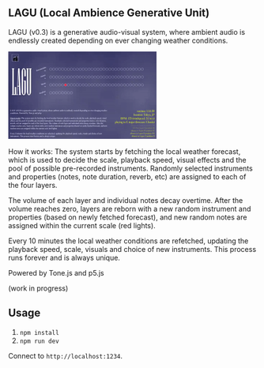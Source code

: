 ## LAGU (Local Ambience Generative Unit)

LAGU (v0.3) is a generative audio-visual system, where ambient audio is endlessly created depending on ever changing weather conditions. 

<img src="https://raw.githubusercontent.com/diogocvaz/lagu/master/images/lagu_gif.gif" width="300">

How it works: The system starts by fetching the local weather forecast, which is used to decide the scale, playback speed, visual effects and the pool of possible pre-recorded instruments. Randomly selected instruments and properties (notes, note duration, reverb, etc) are assigned to each of the four layers.

The volume of each layer and individual notes decay overtime. After the volume reaches zero, layers are reborn with a new random instrument and properties (based on newly fetched forecast), and new random notes are assigned within the current scale (red lights).
 
Every 10 minutes the local weather conditions are refetched, updating the playback speed, scale, visuals and choice of new instruments. This process runs forever and is always unique.

Powered by Tone.js and p5.js

(work in progress)

## Usage

1. `npm install`
2. `npm run dev`

Connect to ```http://localhost:1234```.
